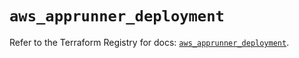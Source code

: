 # `aws_apprunner_deployment`

Refer to the Terraform Registry for docs: [`aws_apprunner_deployment`](https://registry.terraform.io/providers/hashicorp/aws/6.2.0/docs/resources/apprunner_deployment).
